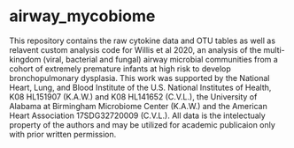 # airway_mycobiome

This repository contains the raw cytokine data and OTU tables as well as relavent custom analysis code for Willis et al 2020, an analysis of the multi-kingdom (viral, bacterial and fungal) airway microbial communities from a cohort of extremely premature infants at high risk to develop bronchopulmonary dysplasia. This work was supported by the National Heart, Lung, and Blood Institute of the U.S. National Institutes of Health, K08 HL151907 (K.A.W.) and K08 HL141652 (C.V.L.), the University of Alabama at Birmingham Microbiome Center (K.A.W.) and the American Heart Association 17SDG32720009 (C.V.L.). All data is the intelectualy property of the authors and may be utilized for academic publicaion only with prior written permission.
